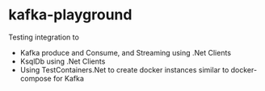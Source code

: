 # kafka-playground


Testing integration to 
- Kafka produce and Consume, and Streaming using .Net Clients
- KsqlDb  using .Net Clients
- Using TestContainers.Net to create docker instances similar to docker-compose for Kafka


